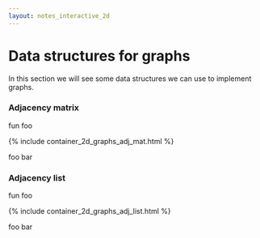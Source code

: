 ```yaml
---
layout: notes_interactive_2d
---
```


# Data structures for graphs

In this section we will see some data structures we can use to implement graphs.

### Adjacency matrix

fun foo

{% include container_2d_graphs_adj_mat.html %}

foo bar

### Adjacency list

fun foo

{% include container_2d_graphs_adj_list.html %}

foo bar